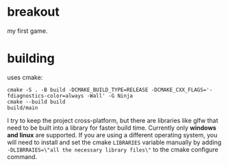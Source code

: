 # breakout
my first game.

# building
uses cmake:

``` shell
cmake -S . -B build -DCMAKE_BUILD_TYPE=RELEASE -DCMAKE_CXX_FLAGS='-fdiagnostics-color=always -Wall' -G Ninja
cmake --build build
build/main
```

I try to keep the project cross-platform, but there are libraries like glfw that need to be built into a library for faster build time. Currently only **windows and linux** are supported. If you are using a different operating system, you will need to install and set the cmake `LIBRARIES` variable manually by adding `-DLIBRRAIES=\"all the necessary library files\"` to the cmake configure command.